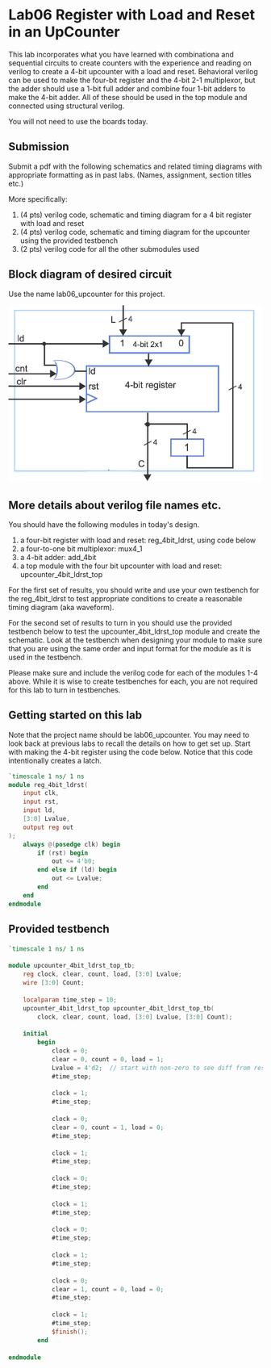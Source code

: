 # Lab06 Register with Load and Reset in an UpCounter
This lab incorporates what you have learned with combinationa and sequential circuits to create counters
with the experience and reading on verilog to create a 4-bit upcounter with a load and reset. Behavioral
verilog can be used to make the four-bit register and the 4-bit 2-1 multiplexor, but the adder should use a 
1-bit full adder and combine four 1-bit adders to make the 4-bit adder. All of these should be used in the
top module and connected using structural verilog.

You will not need to use the boards today.

## Submission
Submit a pdf with the following schematics and related timing diagrams
with appropriate formatting as in past labs. (Names, assignment, section titles etc.)

More specifically:
1) (4 pts) verilog code, schematic and timing diagram for a 4 bit register with load and reset
2) (4 pts) verilog code, schematic and timing diagram for the upcounter using the provided testbench
3) (2 pts) verilog code for all the other submodules used

## Block diagram of desired circuit
Use the name lab06_upcounter for this project.

![upcounter](upcounter4bit_ld_rst.png)

## More details about verilog file names etc.
You should have the following modules in today's design. 
1) a four-bit register with load and reset: reg_4bit_ldrst, using code below
2) a four-to-one bit multiplexor: mux4_1
3) a 4-bit adder: add_4bit 
4) a top module with the four bit upcounter with load and reset: upcounter_4bit_ldrst_top

For the first set of results, you should write and use your own testbench for the reg_4bit_ldrst to test appropriate 
conditions to create a reasonable timing diagram (aka waveform).

For the second set of results to turn in you should use the provided testbench below to test the
upcounter_4bit_ldrst_top module and create the schematic. Look at the testbench when designing your module 
to make sure that you are using the same order and input format for the module as it is used in the testbench.

Please make sure and include the verilog code for each of the modules 1-4 above. While it is wise to create testbenches
for each, you are not required for this lab to turn in testbenches.

## Getting started on this lab
Note that the project name should be lab06_upcounter. You may need to look back at previous 
labs to recall the details on how to get set up. Start with making the 4-bit register using the code below.
Notice that this code intentionally creates a latch.

```verilog
`timescale 1 ns/ 1 ns
module reg_4bit_ldrst(
    input clk,
    input rst,
    input ld,
    [3:0] Lvalue,
    output reg out
);
    always @(posedge clk) begin
        if (rst) begin
            out <= 4'b0;
        end else if (ld) begin
            out <= Lvalue;
        end
    end
endmodule
```
## Provided testbench

```verilog
`timescale 1 ns/ 1 ns 

module upcounter_4bit_ldrst_top_tb;
    reg clock, clear, count, load, [3:0] Lvalue;
    wire [3:0] Count;    
       
    localparam time_step = 10;
    upcounter_4bit_ldrst_top upcounter_4bit_ldrst_top_tb(
        clock, clear, count, load, [3:0] Lvalue, [3:0] Count);
    
    initial
        begin           
            clock = 0;
            clear = 0, count = 0, load = 1;
            Lvalue = 4'd2;  // start with non-zero to see diff from reset
            #time_step;
            
            clock = 1;
            #time_step;
                      
            clock = 0;
            clear = 0, count = 1, load = 0;
            #time_step;
                                              
            clock = 1;
            #time_step;
                        
            clock = 0;
            #time_step;
                 
            clock = 1;
            #time_step;
                       
            clock = 0;
            #time_step;
                 
            clock = 1;
            #time_step;

            clock = 0;
            clear = 1, count = 0, load = 0;
            #time_step;

            clock = 1;
            #time_step;
            $finish();         
        end
    
endmodule

```
